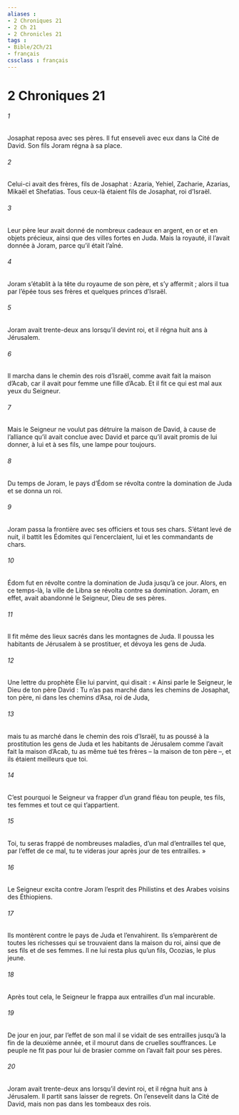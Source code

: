 ```yaml
---
aliases : 
- 2 Chroniques 21
- 2 Ch 21
- 2 Chronicles 21
tags : 
- Bible/2Ch/21
- français
cssclass : français
---
```


# 2 Chroniques 21

###### 1
Josaphat reposa avec ses pères.
Il fut enseveli avec eux dans la Cité de David.
Son fils Joram régna à sa place.
###### 2
Celui-ci avait des frères, fils de Josaphat : Azaria, Yehiel, Zacharie, Azarias, Mikaël et Shefatias. Tous ceux-là étaient fils de Josaphat, roi d’Israël.
###### 3
Leur père leur avait donné de nombreux cadeaux en argent, en or et en objets précieux, ainsi que des villes fortes en Juda. Mais la royauté, il l’avait donnée à Joram, parce qu’il était l’aîné.
###### 4
Joram s’établit à la tête du royaume de son père, et s’y affermit ; alors il tua par l’épée tous ses frères et quelques princes d’Israël.
###### 5
Joram avait trente-deux ans lorsqu’il devint roi, et il régna huit ans à Jérusalem.
###### 6
Il marcha dans le chemin des rois d’Israël, comme avait fait la maison d’Acab, car il avait pour femme une fille d’Acab. Et il fit ce qui est mal aux yeux du Seigneur.
###### 7
Mais le Seigneur ne voulut pas détruire la maison de David, à cause de l’alliance qu’il avait conclue avec David et parce qu’il avait promis de lui donner, à lui et à ses fils, une lampe pour toujours.
###### 8
Du temps de Joram, le pays d’Édom se révolta contre la domination de Juda et se donna un roi.
###### 9
Joram passa la frontière avec ses officiers et tous ses chars. S’étant levé de nuit, il battit les Édomites qui l’encerclaient, lui et les commandants de chars.
###### 10
Édom fut en révolte contre la domination de Juda jusqu’à ce jour. Alors, en ce temps-là, la ville de Libna se révolta contre sa domination.
Joram, en effet, avait abandonné le Seigneur, Dieu de ses pères.
###### 11
Il fit même des lieux sacrés dans les montagnes de Juda. Il poussa les habitants de Jérusalem à se prostituer, et dévoya les gens de Juda.
###### 12
Une lettre du prophète Élie lui parvint, qui disait : « Ainsi parle le Seigneur, le Dieu de ton père David : Tu n’as pas marché dans les chemins de Josaphat, ton père, ni dans les chemins d’Asa, roi de Juda,
###### 13
mais tu as marché dans le chemin des rois d’Israël, tu as poussé à la prostitution les gens de Juda et les habitants de Jérusalem comme l’avait fait la maison d’Acab, tu as même tué tes frères – la maison de ton père –, et ils étaient meilleurs que toi.
###### 14
C’est pourquoi le Seigneur va frapper d’un grand fléau ton peuple, tes fils, tes femmes et tout ce qui t’appartient.
###### 15
Toi, tu seras frappé de nombreuses maladies, d’un mal d’entrailles tel que, par l’effet de ce mal, tu te videras jour après jour de tes entrailles. »
###### 16
Le Seigneur excita contre Joram l’esprit des Philistins et des Arabes voisins des Éthiopiens.
###### 17
Ils montèrent contre le pays de Juda et l’envahirent. Ils s’emparèrent de toutes les richesses qui se trouvaient dans la maison du roi, ainsi que de ses fils et de ses femmes. Il ne lui resta plus qu’un fils, Ocozias, le plus jeune.
###### 18
Après tout cela, le Seigneur le frappa aux entrailles d’un mal incurable.
###### 19
De jour en jour, par l’effet de son mal il se vidait de ses entrailles jusqu’à la fin de la deuxième année, et il mourut dans de cruelles souffrances. Le peuple ne fit pas pour lui de brasier comme on l’avait fait pour ses pères.
###### 20
Joram avait trente-deux ans lorsqu’il devint roi,
et il régna huit ans à Jérusalem.
Il partit sans laisser de regrets.
On l’ensevelit dans la Cité de David,
mais non pas dans les tombeaux des rois.
